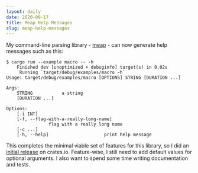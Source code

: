```yaml
---
layout: daily
date: 2020-09-17
title: Meap Help Messages
slug: meap-help-messages
---
```


My command-line parsing library - [meap](https://github.com/stevebob/meap) -
can now generate help messages such as this:
```
$ cargo run --example macro -- -h
    Finished dev [unoptimized + debuginfo] target(s) in 0.02s
     Running `target/debug/examples/macro -h`
Usage: target/debug/examples/macro [OPTIONS] STRING [DURATION ...]

Args:
    STRING           a string
    [DURATION ...]

Options:
    [-i INT]
    [-f, --flag-with-a-really-long-name]
                flag with a really long name
    [-c ...]
    [-h, --help]                     print help message

```

This completes the minimal viable set of features for this library, so I did
an [initial release](https://crates.io/crates/meap) on crates.io.
Feature-wise, I still need to add default values for optional arguments.
I also want to spend some time writing documentation and tests.
